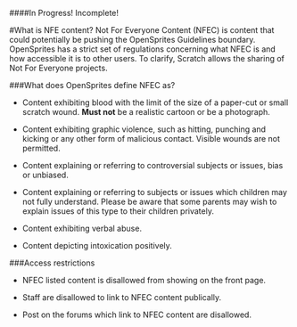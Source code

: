 ####In Progress! Incomplete!

#What is NFE content?
Not For Everyone Content (NFEC) is content that could potentially be pushing the OpenSprites Guidelines boundary. OpenSprites has a strict set of regulations concerning what NFEC is and how accessible it is to other users. To clarify, Scratch allows the sharing of Not For Everyone projects.

###What does OpenSprites define NFEC as?
* Content exhibiting blood with the limit of the size of a paper-cut or small scratch wound. **Must not** be a realistic cartoon or be a photograph.

* Content exhibiting graphic violence, such as hitting, punching and kicking or any other form of malicious contact. Visible wounds are not permitted.

* Content explaining or referring to controversial subjects or issues, bias or unbiased.

* Content explaining or referring to subjects or issues which children may not fully understand. Please be aware that some parents may wish to explain issues of this type to their children privately.

* Content exhibiting verbal abuse.

* Content depicting intoxication positively.

###Access restrictions
* NFEC listed content is disallowed from showing on the front page.

* Staff are disallowed to link to NFEC content publically.

* Post on the forums which link to NFEC content are disallowed.
